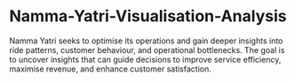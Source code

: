 # Namma-Yatri-Visualisation-Analysis
 Namma Yatri seeks to optimise its operations and gain deeper insights into ride patterns, customer behaviour, and operational bottlenecks.   The goal is to uncover insights that can guide decisions to improve service efficiency, maximise revenue, and enhance customer satisfaction.
